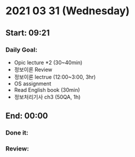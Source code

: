 # 2021 03 31 (Wednesday)
Start: 09:21
-- 
### Daily Goal:
- Opic lecture *2 (30~40min)
- 정보이론 Review
- 정보이론 lectrue (12:00~3:00, 3hr)
- OS assignment 
- Read English book (30min)
- 정보처리기사 ch3 (50QA, 1h)

End: 00:00
--
### Done it:
### Review:
